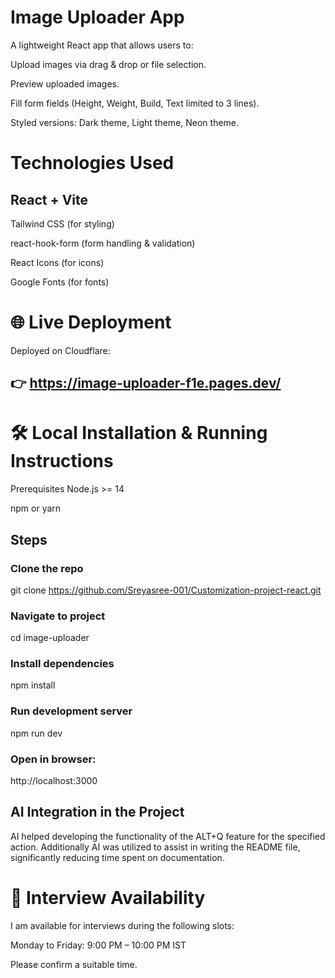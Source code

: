 # Image Uploader App
A lightweight React app that allows users to:

Upload images via drag & drop or file selection.

Preview uploaded images.

Fill form fields (Height, Weight, Build, Text limited to 3 lines).

Styled versions: Dark theme, Light theme, Neon theme.

# Technologies Used
## React + Vite

Tailwind CSS (for styling)

react-hook-form (form handling & validation)

React Icons (for icons)

Google Fonts (for fonts)

# 🌐 Live Deployment
Deployed on Cloudflare:
## 👉 https://image-uploader-f1e.pages.dev/

# 🛠 Local Installation & Running Instructions
Prerequisites
Node.js >= 14

npm or yarn

## Steps
### Clone the repo
git clone https://github.com/Sreyasree-001/Customization-project-react.git

### Navigate to project
cd image-uploader

### Install dependencies
npm install

### Run development server
npm run dev

### Open in browser:
http://localhost:3000

## AI Integration in the Project
AI helped developing the functionality of the ALT+Q feature for the specified action. Additionally AI was utilized to assist in writing the README file, significantly reducing time spent on documentation.

# 📅 Interview Availability
I am available for interviews during the following slots:

Monday to Friday: 9:00 PM – 10:00 PM IST

Please confirm a suitable time.
